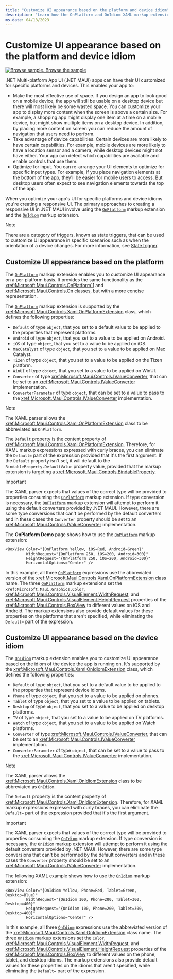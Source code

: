```yaml
---
title: "Customize UI appearance based on the platform and device idiom"
description: "Learn how the OnPlatform and OnIdiom XAML markup extensions enable you to customize UI appearance on a per-platform and per-device basis."
ms.date: 04/18/2023
---
```


# Customize UI appearance based on the platform and device idiom

[![Browse sample.](~/media/code-sample.png) Browse the sample](/samples/dotnet/maui-samples/xaml-markupextensions)

.NET Multi-platform App UI (.NET MAUI) apps can have their UI customized for specific platforms and devices. This enables your app to:

- Make the most effective use of space. If you design an app to look good on a mobile device, the app will still be usable on a desktop device but there will most likely be some wasted space. You can customize your app to display more content when the screen is above a certain size. For example, a shopping app might display one item at a time on a mobile device, but might show multiple items on a desktop device. In addition, by placing more content on screen you can reduce the amount of navigation that users need to perform.
- Take advantage of device capabilities. Certain devices are more likely to have certain capabilities. For example, mobile devices are more likely to have a location sensor and a camera, while desktop devices might not have either. Your app can detect which capabilities are available and enable controls that use them.
- Optimize for input. You can re-arrange your UI elements to optimize for specific input types. For example, if you place navigation elements at the bottom of the app, they'll be easier for mobile users to access. But desktop users often expect to see navigation elements towards the top of the app.

When you optimize your app's UI for specific platforms and device idioms you're creating a responsive UI. The primary approaches to creating a responsive UI in .NET MAUI involve using the [`OnPlatform`](xref:Microsoft.Maui.Controls.Xaml.OnPlatformExtension) markup extension and the [`OnIdiom`](xref:Microsoft.Maui.Controls.Xaml.OnIdiomExtension) markup extension.

> [!NOTE]
> There are a category of triggers, known as state triggers, that can be used to customize UI appearance in specific scenarios such as when the orientation of a device changes. For more information, see [State trigger](~/fundamentals/triggers.md#state-trigger).

## Customize UI appearance based on the platform

The [`OnPlatform`](xref:Microsoft.Maui.Controls.Xaml.OnPlatformExtension) markup extension enables you to customize UI appearance on a per-platform basis. It provides the same functionality as the <xref:Microsoft.Maui.Controls.OnPlatform`1> and <xref:Microsoft.Maui.Controls.On> classes, but with a more concise representation.

The [`OnPlatform`](xref:Microsoft.Maui.Controls.Xaml.OnPlatformExtension) markup extension is supported by the <xref:Microsoft.Maui.Controls.Xaml.OnPlatformExtension> class, which defines the following properties:

- `Default` of type `object`, that you set to a default value to be applied to the properties that represent platforms.
- `Android` of type `object`, that you set to a value to be applied on Android.
- `iOS` of type `object`, that you set to a value to be applied on iOS.
- `MacCatalyst` of type `object`, that you set to a value to be applied on Mac Catalyst.
- `Tizen` of type `object`, that you set to a value to be applied on the Tizen platform.
- `WinUI` of type `object`, that you set to a value to be applied on WinUI.
- `Converter` of type <xref:Microsoft.Maui.Controls.IValueConverter>, that can be set to an <xref:Microsoft.Maui.Controls.IValueConverter> implementation.
- `ConverterParameter` of type `object`, that can be set to a value to pass to the <xref:Microsoft.Maui.Controls.IValueConverter> implementation.

> [!NOTE]
> The XAML parser allows the <xref:Microsoft.Maui.Controls.Xaml.OnPlatformExtension> class to be abbreviated as `OnPlatform`.

The `Default` property is the content property of <xref:Microsoft.Maui.Controls.Xaml.OnPlatformExtension>. Therefore, for XAML markup expressions expressed with curly braces, you can eliminate the `Default=` part of the expression provided that it's the first argument. If the `Default` property isn't set, it will default to the `BindableProperty.DefaultValue` property value, provided that the markup extension is targeting a <xref:Microsoft.Maui.Controls.BindableProperty>.

> [!IMPORTANT]
> The XAML parser expects that values of the correct type will be provided to properties consuming the [`OnPlatform`](xref:Microsoft.Maui.Controls.Xaml.OnPlatformExtension) markup extension. If type conversion is necessary, the [`OnPlatform`](xref:Microsoft.Maui.Controls.Xaml.OnPlatformExtension) markup extension will attempt to perform it using the default converters provided by .NET MAUI. However, there are some type conversions that can't be performed by the default converters and in these cases the `Converter` property should be set to an <xref:Microsoft.Maui.Controls.IValueConverter> implementation.

The **OnPlatform Demo** page shows how to use the [`OnPlatform`](xref:Microsoft.Maui.Controls.Xaml.OnPlatformExtension) markup extension:

```xaml
<BoxView Color="{OnPlatform Yellow, iOS=Red, Android=Green}"
         WidthRequest="{OnPlatform 250, iOS=200, Android=300}"  
         HeightRequest="{OnPlatform 250, iOS=200, Android=300}"
         HorizontalOptions="Center" />
```

In this example, all three [`OnPlatform`](xref:Microsoft.Maui.Controls.Xaml.OnPlatformExtension) expressions use the abbreviated version of the <xref:Microsoft.Maui.Controls.Xaml.OnPlatformExtension> class name. The three [`OnPlatform`](xref:Microsoft.Maui.Controls.Xaml.OnPlatformExtension) markup extensions set the `xref:Microsoft.Maui.Graphics.Color`, <xref:Microsoft.Maui.Controls.VisualElement.WidthRequest>, and <xref:Microsoft.Maui.Controls.VisualElement.HeightRequest> properties of the <xref:Microsoft.Maui.Controls.BoxView> to different values on iOS and Android. The markup extensions also provide default values for these properties on the platforms that aren't specified, while eliminating the `Default=` part of the expression.

## Customize UI appearance based on the device idiom

The [`OnIdiom`](xref:Microsoft.Maui.Controls.Xaml.OnIdiomExtension) markup extension enables you to customize UI appearance based on the idiom of the device the app is running on. It's supported by the <xref:Microsoft.Maui.Controls.Xaml.OnIdiomExtension> class, which defines the following properties:

- `Default` of type `object`, that you set to a default value to be applied to the properties that represent device idioms.
- `Phone` of type `object`, that you set to a value to be applied on phones.
- `Tablet` of type `object`, that you set to a value to be applied on tablets.
- `Desktop` of type `object`, that you set to a value to be applied on desktop platforms.
- `TV` of type `object`, that you set to a value to be applied on TV platforms.
- `Watch` of type `object`, that you set to a value to be applied on Watch platforms.
- `Converter` of type <xref:Microsoft.Maui.Controls.IValueConverter>, that can be set to an <xref:Microsoft.Maui.Controls.IValueConverter> implementation.
- `ConverterParameter` of type `object`, that can be set to a value to pass to the <xref:Microsoft.Maui.Controls.IValueConverter> implementation.

> [!NOTE]
> The XAML parser allows the <xref:Microsoft.Maui.Controls.Xaml.OnIdiomExtension> class to be abbreviated as `OnIdiom`.

The `Default` property is the content property of <xref:Microsoft.Maui.Controls.Xaml.OnIdiomExtension>. Therefore, for XAML markup expressions expressed with curly braces, you can eliminate the `Default=` part of the expression provided that it's the first argument.

> [!IMPORTANT]
> The XAML parser expects that values of the correct type will be provided to properties consuming the [`OnIdiom`](xref:Microsoft.Maui.Controls.Xaml.OnIdiomExtension) markup extension. If type conversion is necessary, the [`OnIdiom`](xref:Microsoft.Maui.Controls.Xaml.OnIdiomExtension) markup extension will attempt to perform it using the default converters provided by .NET MAUI. However, there are some type conversions that can't be performed by the default converters and in these cases the `Converter` property should be set to an <xref:Microsoft.Maui.Controls.IValueConverter> implementation.

The following XAML example shows how to use the [`OnIdiom`](xref:Microsoft.Maui.Controls.Xaml.OnIdiomExtension) markup extension:

```xaml
<BoxView Color="{OnIdiom Yellow, Phone=Red, Tablet=Green, Desktop=Blue}"
         WidthRequest="{OnIdiom 100, Phone=200, Tablet=300, Desktop=400}"
         HeightRequest="{OnIdiom 100, Phone=200, Tablet=300, Desktop=400}"
         HorizontalOptions="Center" />
```

In this example, all three [`OnIdiom`](xref:Microsoft.Maui.Controls.Xaml.OnIdiomExtension) expressions use the abbreviated version of the <xref:Microsoft.Maui.Controls.Xaml.OnIdiomExtension> class name. The three [`OnIdiom`](xref:Microsoft.Maui.Controls.Xaml.OnIdiomExtension) markup extensions set the `Color`, <xref:Microsoft.Maui.Controls.VisualElement.WidthRequest>, and <xref:Microsoft.Maui.Controls.VisualElement.HeightRequest> properties of the <xref:Microsoft.Maui.Controls.BoxView> to different values on the phone, tablet, and desktop idioms. The markup extensions also provide default values for these properties on the idioms that aren't specified, while eliminating the `Default=` part of the expression.
